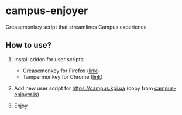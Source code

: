 # campus-enjoyer
Greasemonkey script that streamlines Campus experience

## How to use?

1. Install addon for user scripts:
    - Greasemonkey for Firefox ([link](https://addons.mozilla.org/en-US/firefox/addon/greasemonkey/))
    - Tampermonkey for Chrome ([link](https://chrome.google.com/webstore/detail/tampermonkey/dhdgffkkebhmkfjojejmpbldmpobfkfo))

2. Add new user script for https://campus.kpi.ua (copy from [campus-enjoyer.js](campus-enjoyer.js))
3. Enjoy
